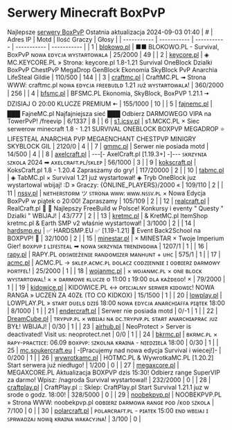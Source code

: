 
# Serwery Minecraft BoxPvP
Najlepsze [serwery BoxPvP](https://mcserwery.pl/serwery/minecraft/tryb/BoxPvP)
Ostatnia aktualizacja 2024-09-03 01:40
| # | Adres IP | Motd | Ilość Graczy | Głosy |
| ----------- | ----------- | ----------- | ----------- | ----------- |
| 1 | 	[blokowo.pl](https://mcserwery.pl/serwery/minecraft/98/) | ■■ BLOKOWO.PL - Survival, BoxPvP ɴᴏᴡᴀ ᴇᴅʏᴄᴊᴀ ᴡʏꜱᴛᴀʀᴛᴏᴡᴀʟᴀ | 25/2000 | 49 |
| 2 | 	[keycore.pl](https://mcserwery.pl/serwery/minecraft/252/) | ◈ MC.KEYCORE.PL » Strona: keycore.pl 1.8-1.21 Survival OneBlock Dzialki BoxPvP ChestPvP MegaDrop GenBlock Ekonomia SkyBlock PvP Anarchia LifeSteal Gildie | 110/500 | 144 |
| 3 | 	[craftmc.pl](https://mcserwery.pl/serwery/minecraft/87/) | CraftMC.PL ➟ Strona WWW: craftmc.pl ɴᴏᴡᴀ ᴇᴅʏᴄᴊᴀ ꜰʀᴇᴇʙᴜɪʟᴅ 1.21 ᴊᴜż ᴡʏꜱᴛᴀʀᴛᴏᴡᴀʟᴀ! | 360/2000 | 256 |
| 4 | 	[bfsmc.pl](https://mcserwery.pl/serwery/minecraft/2/) | BFSMC.PL  Ekonomia, SkyBlock, BoxPVP  1.21.1 🠆 DZISIAJ O 20:00 KLUCZE PREMIUM 🠄 | 155/1000 | 10 |
| 5 | 	[fajnemc.pl](https://mcserwery.pl/serwery/minecraft/100/) | ███ FajneMC.pl  Najfajniejsza sieć ███ Odbierz DARMOWEGO VIPA na TowerPvP! /freevip | 6/1337 | 8 |
| 6 | 	[s1.icsv.pl](https://mcserwery.pl/serwery/minecraft/286/) |  s1.MCKC.PL × Siec serwerow minecraft 1.8 - 1.21 SURVIVAL  ONEBLOCK  BOXPVP  MEGADROP  ⭐ LIFESTEAL  ANARCHIA  PVP  MEGAENCHANT  CHESTPVP  MINIGRY  SKYBLOCK  GIL | 2120/0 | 4 |
| 7 | 	[gmmc.pl](https://mcserwery.pl/serwery/minecraft/292/) | Serwer nie posiada motd | 14/500 | 4 |
| 8 | 	[axelcraft.pl](https://mcserwery.pl/serwery/minecraft/223/) | ---[- AxelCraft.pl [1.19.3+] -]--- ꜱᴋʀᴢʏɴɪᴀ ꜱᴢᴋᴏʟᴀ 2024 ➡ ᴀxᴇʟᴄʀᴀꜰᴛ.ᴘʟ/ꜱᴋʟᴇᴘ | 56/1000 | 3 |
| 9 | 	[kokscraft.pl](https://mcserwery.pl/serwery/minecraft/1/) | KoksCraft.pl  1.8 - 1.20.4 Zapraszamy do gry! | 117/20000 | 2 |
| 10 | 	[tabmc.pl](https://mcserwery.pl/serwery/minecraft/3/) | ◈ TabMC.pl × Survival 1.21 już wystartował!  ◈ Tryb OneBlock juz wystartowal wbijaj! :D » Graczy: {ONLINE_PLAYERS}/2000 « | 109/110 | 2 |
| 11 | 	[nssv.pl](https://mcserwery.pl/serwery/minecraft/4/) | ɴᴇᴛʜᴇʀꜱᴛᴏʀᴍ ツ ꜱᴛʀᴏɴᴀ ᴡᴡᴡ: ᴡᴡᴡ.ɴꜱꜱᴠ.ᴘʟ × Nowa Edycja BoxPvP w piątek o 20:00! Zapraszamy | 105/109 | 2 |
| 12 | 	[realcraft.pl](https://mcserwery.pl/serwery/minecraft/63/) | RealCraft.pl   Najlepszy FreeBuild w Polsce! Konkursy i eventy " Questy " Dzialki " WBIJAJ! | 43/777 | 2 |
| 13 | 	[kretmc.pl](https://mcserwery.pl/serwery/minecraft/182/) | & KretMC.pl  ItemShop kretmc.pl & Earth SMP v2 właśnie wystartował! | 3/1000 | 2 |
| 14 | 	[hardsmp.eu](https://mcserwery.pl/serwery/minecraft/621/) | ✅ HARDSMP.EU ✅ [1.19-1.21] 🌌 Event Back2School na BOXPVP! 🌌 | 32/1000 | 2 |
| 15 | 	[minestar.pl](https://mcserwery.pl/serwery/minecraft/23/) | × MINESTAR × Twoje Imperium Gier! ʙᴏxᴘᴠᴘ ɪ ʟɪꜰᴇꜱᴛᴇᴀʟ ➡ ɴᴏᴡᴀ ꜱᴋʀᴢʏɴɪᴀ ᴛʀᴇɴɪɴɢᴏᴡᴀ | 1207/1 | 1 |
| 16 | 	[rapy.pl](https://mcserwery.pl/serwery/minecraft/160/) | RAPY.PL ᴏᴅꜱᴡɪᴇżᴇɴɪᴇ ʀᴀɴᴅᴏᴍɪᴢᴇʀ ᴍᴀɴʜᴜɴᴛ + ᴜʜᴄ | 575/1 | 1 |
| 17 | 	[acmc.pl](https://mcserwery.pl/serwery/minecraft/220/) |  ACMC.PL → sᴋʟᴇᴘ.ᴀᴄᴍᴄ.ᴘʟ  ᴅᴏʟᴀᴄᴢ ᴄᴏᴅᴢɪᴇɴɴɪᴇ ɪ ᴏᴅʙɪᴇʀᴢ ᴅᴀʀᴍᴏᴡʏ ᴘᴏʀᴛғᴇʟ! | 25/2000 | 1 |
| 18 | 	[wojanmc.pl](https://mcserwery.pl/serwery/minecraft/267/) | × ᴡᴏᴊᴀɴᴍᴄ.ᴘʟ × ᴏɴᴇ ʙʟᴏᴄᴋ ᴡʏꜱᴛᴀʀᴛᴏᴡᴀʟ! × × ᴅᴀʀᴍᴏᴡᴇ ᴋʟᴜᴄᴢᴇ ᴏ 11:00 ɪ 19:00 ᴅʟᴀ ᴋᴀżᴅᴇɢᴏ! × | 79/2000 | 1 |
| 19 | 	[kidowice.pl](https://mcserwery.pl/serwery/minecraft/272/) | KIDOWICE.PL ↔ ᴏғɪᴄᴊᴀʟɴʏ sᴇʀᴡᴇʀ ᴋɪᴅᴏᴡɪᴄ!  NOWA RANGA » UCZEŃ ZA 40ZŁ (TO CO KIDKOX) | 15/1500 | 1 |
| 20 | 	[lowplay.pl](https://mcserwery.pl/serwery/minecraft/378/) | LOWPLAY.PL » ѕᴛᴀʀᴛ ᴅᴜᴇʟѕ ᴅᴢɪś 18:00 ɴᴏᴡᴀ ᴇᴅʏᴄᴊᴀ ᴀɴᴀʀᴄʜɪᴀꜰꜰᴀ ᴘɪąᴛᴇᴋ 18:00 | 8/1000 | 1 |
| 21 | 	[endercraft.pl](https://mcserwery.pl/serwery/minecraft/58/) | Serwer nie posiada motd | 0/-1 | 1 |
| 22 | 	[DreamCube.pl](https://mcserwery.pl/serwery/minecraft/240/) | ᴛʀʏᴘᴠᴘ.ᴘʟ × ᴡʙɪᴊᴀᴊ ɴᴀ ᴅᴄ.ᴛʀʏᴘᴠᴘ.ᴘʟ ѕᴛᴀʀᴛ ᴀɴᴀʀᴄʜɪᴀᴘʀᴀᴄ ᴊᴜᴢ BYŁ! WBIJAJ! | 0/30 | 1 |
| 23 | 	[airhub.pl](https://mcserwery.pl/serwery/minecraft/366/) | NeoProtect > Server is deactivated! Visit us: neoprotect.net | 0/0 | 1 |
| 24 | 	[bkrmc.pl](https://mcserwery.pl/serwery/minecraft/432/) | ʙᴋʀᴍᴄ.ᴘʟ × ʀᴀᴘʏ-ᴘʀᴀᴄᴛɪᴄᴇ: 06.09 ʙᴏxᴘᴠᴘ: ꜱᴢᴋᴏʟɴᴀ ᴋʀᴀɪɴᴀ - ɴɪᴇᴅᴢɪᴇʟᴀ 18:00 | 0/30 | 1 |
| 25 | 	[mc.soukercraft.eu](https://mcserwery.pl/serwery/minecraft/533/) | -[Pracujemy nad nowa edycja Survival i wiecej!]- | 0/200 | 1 |
| 26 | 	[wywrotkamc.pl](https://mcserwery.pl/serwery/minecraft/6/) | HOTMC.PL & WywrotkaMC.PL [1.20.2] Start serwera już niedługo! | 1/200 | 0 |
| 27 | 	[megaxcore.pl](https://mcserwery.pl/serwery/minecraft/7/) | MEGAXCORE.PL Aktualizacja BOXPVP dzis 15:30! Odbierz range SuperVIP za darmo! Wpisz: /nagroda  Survival wystartowal! | 232/2000 | 0 |
| 28 | 	[craftplay.pl](https://mcserwery.pl/serwery/minecraft/25/) | CraftPlay.pl :: Sklep: CraftPlay.pl Start Survival 1.21.1 juz w srode o godz. 18:00! | 328/5000 | 0 |
| 29 | 	[noobekpvp.pl](https://mcserwery.pl/serwery/minecraft/28/) | NOOBEKPVP.PL » Strona WWW: noobekpvp.pl ᴏᴅʙɪᴇʀᴢ ᴅᴀʀᴍᴏᴡᴀ ʀᴀɴɢᴇ ᴘᴏᴅ /ᴋᴏᴅ ꜱᴢᴋᴏʟᴀ | 7/100 | 0 |
| 30 | 	[polarcraft.pl](https://mcserwery.pl/serwery/minecraft/56/) | ᴘᴏʟᴀʀᴄʀᴀꜰᴛ.ᴘʟ - ᴘɪᴀᴛᴇᴋ 15:00 ᴇɴᴅ ᴡʙɪᴊᴀᴊ ɪ ꜱᴘʀᴡᴀᴅᴢᴀᴊ ɴᴏᴡą ᴋʀᴀɪɴᴀ ᴡᴀᴋᴀᴄʏᴊɴᴀ! | 3/100 | 0 |
